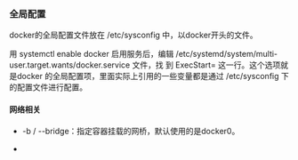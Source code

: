 ### 全局配置

docker的全局配置文件放在 /etc/sysconfig 中，以docker开头的文件。

用 systemctl enable docker 启用服务后，编辑 /etc/systemd/system/multi-user.target.wants/docker.service 文件，找 到 ExecStart= 这一行。这个选项就是docker 的全局配置项，里面实际上引用的一些变量都是通过 /etc/sysconfig 下的配置文件进行配置。

#### 网络相关

- -b / --bridge：指定容器挂载的网桥，默认使用的是docker0。

- 
